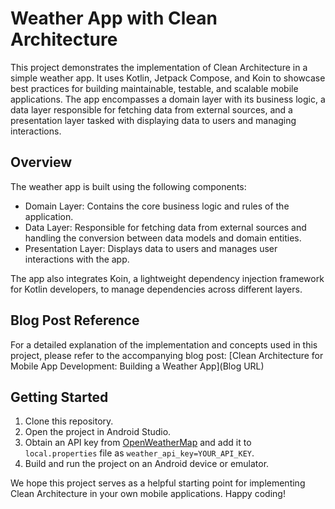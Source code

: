 # Weather App with Clean Architecture

This project demonstrates the implementation of Clean Architecture in a simple weather app. It uses Kotlin, Jetpack Compose, and Koin to showcase best practices for building maintainable, testable, and scalable mobile applications. The app encompasses a domain layer with its business logic, a data layer responsible for fetching data from external sources, and a presentation layer tasked with displaying data to users and managing interactions.

## Overview

The weather app is built using the following components:

- Domain Layer: Contains the core business logic and rules of the application.
- Data Layer: Responsible for fetching data from external sources and handling the conversion between data models and domain entities.
- Presentation Layer: Displays data to users and manages user interactions with the app.

The app also integrates Koin, a lightweight dependency injection framework for Kotlin developers, to manage dependencies across different layers.

## Blog Post Reference

For a detailed explanation of the implementation and concepts used in this project, please refer to the accompanying blog post: [Clean Architecture for Mobile App Development: Building a Weather App](Blog URL)

## Getting Started

1. Clone this repository.
2. Open the project in Android Studio.
3. Obtain an API key from [OpenWeatherMap](https://openweathermap.org/api) and add it to `local.properties` file as `weather_api_key=YOUR_API_KEY`.
4. Build and run the project on an Android device or emulator.

We hope this project serves as a helpful starting point for implementing Clean Architecture in your own mobile applications. Happy coding!
